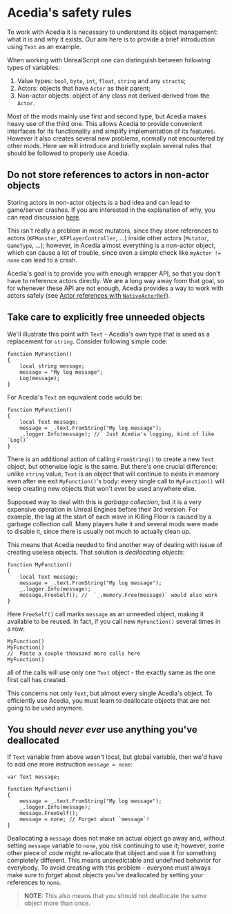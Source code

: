 # Acedia's safety rules

To work with Acedia it is necessary to understand its object management:
what it is and why it exists.
Our aim here is to provide a brief introduction using `Text` as an example.

When working with UnrealScript one can distinguish between following types
of variables:

1. Value types: `bool`, `byte`, `int`, `float`, `string` and any `struct`s;
2. Actors: objects that have `Actor` as their parent;
3. Non-actor objects: object of any class not derived derived from the `Actor`.

Most of the mods mainly use first and second type, but Acedia makes heavy use of
the third one.
This allows Acedia to provide convenient interfaces for its functionality and
simplify implementation of its features.
However it also creates several new problems, normally not encountered by
other mods.
Here we will introduce and briefly explain several rules that should be followed
to properly use Acedia.

## Do not store references to actors in non-actor objects

Storing actors in non-actor objects is a bad idea and can lead to
game/server crashes.
If you are interested in the explanation of why, you can read discussion
[here](https://wiki.beyondunreal.com/Legacy:Creating_Actors_And_Objects).

This isn't really a problem in most mutators, since they store references
to actors (`KFMonster`, `KFPlayerController`, ...)
inside other actors (`Mutator`, `GameType`, ...);
however, in Acedia almost everything is a non-actor object, which can cause
a lot of trouble, since even a simple check like `myActor != none`
can lead to a crash.

Acedia's goal is to provide you with enough wrapper API, so that you don't have
to reference actors directly.
We are a long way away from that goal, so for whenever these API are not enough,
Acedia provides a way to work with actors safely
(see [Actor references with `NativeActorRef`](./objects.md)).

## Take care to explicitly free unneeded objects

We'll illustrate this point with `Text` - Acedia's own type that is used as
a replacement for `string`. Consider following simple code:

```unrealscript
function MyFunction()
{
    local string message;
    message = "My log message";
    Log(message);
}
```

For Acedia's `Text` an equivalent code would be:

```unrealscript
function MyFunction()
{
    local Text message;
    message = _.text.FromString("My log message");
    _.logger.Info(message); //  Just Acedia's logging, kind of like `Log()`
}
```

There is an additional action of calling `FromString()` to create
a new `Text` object, but otherwise logic is the same.
But there's one crucial difference: unlike `string` value,
`Text` is an object that will continue to exists in memory even after we exit
`MyFunction()`'s body: every single call to `MyFunction()` will keep creating
new objects that won't ever be used anywhere else.

Supposed way to deal with this is *garbage collection*, but it is a very
expensive operation in Unreal Engines before their 3rd version.
For example, the lag at the start of each wave in Killing Floor is caused by
a garbage collection call.
Many players hate it and several mods were made to disable it,
since there is usually not much to actually clean up.

This means that Acedia needed to find another way of dealing with issue of
creating useless objects. That solution is *deallocating objects*:

```unrealscript
function MyFunction()
{
    local Text message;
    message = _.text.FromString("My log message");
    _.logger.Info(message);
    message.FreeSelf(); //  `_.memory.Free(message)` would also work
}
```

Here `FreeSelf()` call marks `message` as an unneeded object, making it
available to be reused.
In fact, if you call new `MyFunction()` several times in a row:

```unrealscript
MyFunction()
MyFunction()
//  Paste a couple thousand more calls here
MyFunction()
```

all of the calls will use only one `Text` object - the exactly same as the one
first call has created.

This concerns not only `Text`, but almost every single Acedia's object.
To efficiently use Acedia, you must learn to deallocate objects that are
not going to be used anymore.

## You should *never ever* use anything you've deallocated

If `Text` variable from above wasn't local, but global variable, then we'd have
to add one more instruction `message = none`:

```unrealscript
var Text message;

function MyFunction()
{
    message = _.text.FromString("My log message");
    _.logger.Info(message);
    message.FreeSelf();
    message = none; // Forget about `message`!
}
```

Deallocating a `message` does not make an actual object go away and,
without setting `message` variable to `none`, you risk continuing to use it;
however, some other piece of code might re-allocate that object
and use it for something completely different.
This means unpredictable and undefined behavior for everybody.
To avoid creating with this problem - everyone must always make sure to
*forget* about objects you've deallocated by setting your references to `none`.

> **NOTE:** This also means that you should not deallocate the same object
> more than once.
